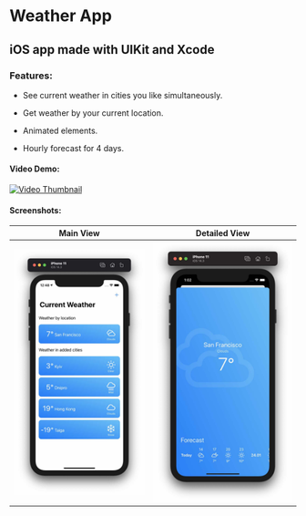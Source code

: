 # Weather App

## iOS app made with UIKit and Xcode

### Features:

- See current weather in cities you like simultaneously.

- Get weather by your current location.

- Animated elements.

- Hourly forecast for 4 days.

#### Video Demo:

[![Video Thumbnail](http://img.youtube.com/vi/8gB-s6OwGC0/maxresdefault.jpg)](http://www.youtube.com/watch?v=8gB-s6OwGC0 "Video Demo")

#### Screenshots: 

Main View                  |  Detailed View
:-------------------------:|:-------------------------------:
![](/Screenshots/Main.jpg)|  ![](/Screenshots/Detailed.jpg)

